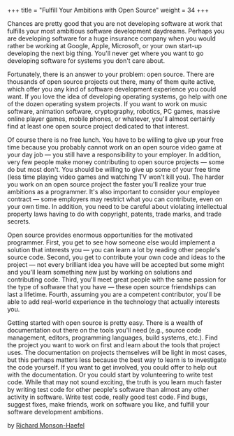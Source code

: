 +++
title = "Fulfill Your Ambitions with Open Source"
weight = 34
+++

Chances are pretty good that you are not developing software at work that fulfills your most ambitious software development daydreams. Perhaps you are developing software for a huge insurance company when you would rather be working at Google, Apple, Microsoft, or your own start-up developing the next big thing. You'll never get where you want to go developing software for systems you don't care about.

Fortunately, there is an answer to your problem: open source. There are thousands of open source projects out there, many of them quite active, which offer you any kind of software development experience you could want. If you love the idea of developing operating systems, go help with one of the dozen operating system projects. If you want to work on music software, animation software, cryptography, robotics, PC games, massive online player games, mobile phones, or whatever, you'll almost certainly find at least one open source project dedicated to that interest.

Of course there is no free lunch. You have to be willing to give up your free time because you probably cannot work on an open source video game at your day job — you still have a responsibility to your employer. In addition, very few people make money contributing to open source projects — some do but most don't. You should be willing to give up some of your free time (less time playing video games and watching TV won't kill you). The harder you work on an open source project the faster you'll realize your true ambitions as a programmer. It's also important to consider your employee contract — some employers may restrict what you can contribute, even on your own time. In addition, you need to be careful about violating intellectual property laws having to do with copyright, patents, trade marks, and trade secrets.

Open source provides enormous opportunities for the motivated programmer. First, you get to see how someone else would implement a solution that interests you — you can learn a lot by reading other people's source code. Second, you get to contribute your own code and ideas to the project — not every brilliant idea you have will be accepted but some might and you'll learn something new just by working on solutions and contributing code. Third, you'll meet great people with the same passion for the type of software that you have — these open source friendships can last a lifetime. Fourth, assuming you are a competent contributor, you'll be able to add real-world experience in the technology that actually interests you.

Getting started with open source is pretty easy. There is a wealth of documentation out there on the tools you'll need (e.g., source code management, editors, programming languages, build systems, etc.). Find the project you want to work on first and learn about the tools that project uses. The documentation on projects themselves will be light in most cases, but this perhaps matters less because the best way to learn is to investigate the code yourself. If you want to get involved, you could offer to help out with the documentation. Or you could start by volunteering to write test code. While that may not sound exciting, the truth is you learn much faster by writing test code for other people's software than almost any other activity in software. Write test code, really good test code. Find bugs, suggest fixes, make friends, work on software you like, and fulfill your software development ambitions.

by [Richard Monson-Haefel](http://programmer.97things.oreilly.com/wiki/index.php/Richard_Monson-Haefel)